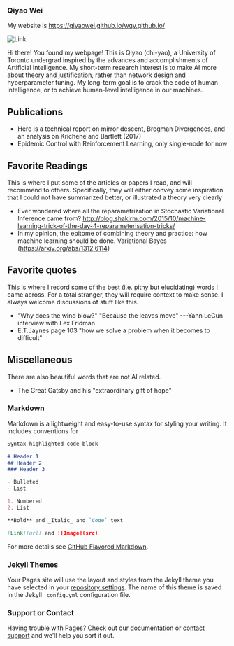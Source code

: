 ### Qiyao Wei

My website is https://qiyaowei.github.io/wqy.github.io/

![Link]("https://github.com/QiyaoWei/wqy.github.io/blob/master/me.jpg")

Hi there! You found my webpage! This is Qiyao (chi-yao), a University of Toronto undergrad inspired by the advances and accomplishments of Artificial Intelligence. My short-term research interest is to make AI more about theory and justification, rather than network design and hyperparameter tuning. My long-term goal is to crack the code of human intelligence, or to achieve human-level intelligence in our machines.

## Publications

- Here is a technical report on mirror descent, Bregman Divergences, and an analysis on Krichene and Bartlett (2017)
- Epidemic Control with Reinforcement Learning, only single-node for now

## Favorite Readings
This is where I put some of the articles or papers I read, and will recommend to others. Specifically, they will either convey some inspiration that I could not have summarized better, or illustrated a theory very clearly

- Ever wondered where all the reparametrization in Stochastic Variational Inference came from? http://blog.shakirm.com/2015/10/machine-learning-trick-of-the-day-4-reparameterisation-tricks/
- In my opinion, the epitome of combining theory and practice: how machine learning should be done. Variational Bayes (https://arxiv.org/abs/1312.6114)

## Favorite quotes
This is where I record some of the best (i.e. pithy but elucidating) words I came across. For a total stranger, they will require context to make sense. I always welcome discussions of stuff like this.

- "Why does the wind blow?" "Because the leaves move" ---Yann LeCun interview with Lex Fridman
- E.T.Jaynes page 103 "how we solve a problem when it becomes to difficult"

## Miscellaneous
There are also beautiful words that are not AI related.

- The Great Gatsby and his "extraordinary gift of hope"

### Markdown

Markdown is a lightweight and easy-to-use syntax for styling your writing. It includes conventions for

```markdown
Syntax highlighted code block

# Header 1
## Header 2
### Header 3

- Bulleted
- List

1. Numbered
2. List

**Bold** and _Italic_ and `Code` text

[Link](url) and ![Image](src)
```

For more details see [GitHub Flavored Markdown](https://guides.github.com/features/mastering-markdown/).

### Jekyll Themes

Your Pages site will use the layout and styles from the Jekyll theme you have selected in your [repository settings](https://github.com/QiyaoWei/wqy.github.io/settings). The name of this theme is saved in the Jekyll `_config.yml` configuration file.

### Support or Contact

Having trouble with Pages? Check out our [documentation](https://docs.github.com/categories/github-pages-basics/) or [contact support](https://github.com/contact) and we’ll help you sort it out.
